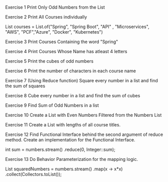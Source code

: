 Exercise 1
Print Only Odd Numbers from the List

Exercise 2
Print All Courses individually

List<String> courses = List.of("Spring", "Spring Boot", "API" , "Microservices", "AWS", "PCF","Azure", "Docker", "Kubernetes")

Exercise 3
Print Courses Containing the word "Spring"

Exercise 4
Print Courses Whose Name has atleast 4 letters

Exercise 5
Print the cubes of odd numbers

Exercise 6
Print the number of characters in each course name

Exercise 7 (Using Reduce function)
Square every number in a list and find the sum of squares

Exercise 8
Cube every number in a list and find the sum of cubes

Exercise 9
Find Sum of Odd Numbers in a list

Exercise 10
Create a List with Even Numbers Filtered from the Numbers List

Exercise 11
Create a List with lengths of all course titles.

Exercise 12
Find Functional Interface behind the second argument of reduce method. Create an implementation for the Functional Interface.

int sum = numbers.stream() .reduce(0, Integer::sum);

Exercise 13
Do Behavior Parameterization for the mapping logic.

List squaredNumbers = numbers.stream() .map(x -> x*x) .collect(Collectors.toList());
